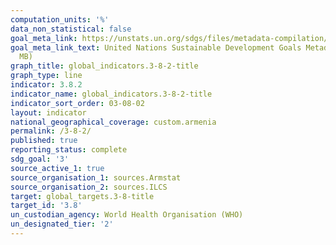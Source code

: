 ```yaml
---
computation_units: '%'
data_non_statistical: false
goal_meta_link: https://unstats.un.org/sdgs/files/metadata-compilation/Metadata-Goal-3.pdf
goal_meta_link_text: United Nations Sustainable Development Goals Metadata (PDF 4.0
  MB)
graph_title: global_indicators.3-8-2-title
graph_type: line
indicator: 3.8.2
indicator_name: global_indicators.3-8-2-title
indicator_sort_order: 03-08-02
layout: indicator
national_geographical_coverage: custom.armenia
permalink: /3-8-2/
published: true
reporting_status: complete
sdg_goal: '3'
source_active_1: true
source_organisation_1: sources.Armstat
source_organisation_2: sources.ILCS
target: global_targets.3-8-title
target_id: '3.8'
un_custodian_agency: World Health Organisation (WHO)
un_designated_tier: '2'
---
```

